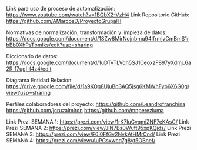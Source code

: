 Link para uso de proceso de automatización: https://www.youtube.com/watch?v=1BQbX2-VzH4
Link Repositorio GitHub: https://github.com/AMarcosD/ProyectoGrupalH

Normativas de normalización, transformación y limpieza de datos: https://docs.google.com/document/d/1SZw8MirNojnbmq94IfrmjvCmBmS1rbBb0XhPsTbmlks/edit?usp=sharing

Diccionario de datos:
https://docs.google.com/document/d/1uDTvTLVqh5SJ1CeoxzF897yXdmj_6a2R_17ugI-f4z4/edit

Diagrama Entidad Relacion: https://drive.google.com/file/d/1a9KOg8UjuBp3AQ5jsg6KMWhFyb6X6G0g/view?usp=sharing

Perfiles colaboradores del proyecto:
https://github.com/Leandrofranchina
https://github.com/jcruzalmiron
https://github.com/mnperezluma

Link Prezi SEMANA 1: https://prezi.com/view/1rK7luCvqmjZNF7eKAsC/
Link Prezi SEMANA 2: https://prezi.com/view/JlN7Bs0Wuft95xpKQjds/
Link Prezi SEMANA 3: https://prezi.com/view/F6I0FfGv2NvkAtHMrCnd/
Link Prezi SEMANA 4: https://prezi.com/view/AuPGsxwcq7g8yt5OBnef/